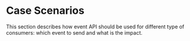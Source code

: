 # Case Scenarios

This section describes how event API should be used for different type of consumers: which event to send and what is the impact. 

